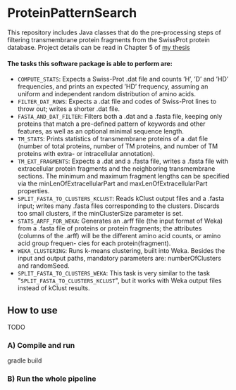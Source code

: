 ProteinPatternSearch
====================

This repository includes Java classes that do the pre-processing steps
of filtering transmembrane protein fragments from the SwissProt protein database.
Project details can be read in Chapter 5 of [my thesis](https://info.ilab.sztaki.hu/~aszabo/aszabo_thesis.pdf)

#### The tasks this software package is able to perform are:

 * `COMPUTE_STATS`: Expects a Swiss-Prot .dat file and counts ’H’, ’D’ and ’HD’
frequencies, and prints an expected ’HD’ frequency, assuming an uniform and
independent random distribution of amino acids.
 * `FILTER_DAT_ROWS`: Expects a .dat file and codes of Swiss-Prot lines to throw
out; writes a shorter .dat file.
 * `FASTA_AND_DAT_FILTER`: Filters both a .dat and a .fasta file, keeping
only proteins that match a pre-defined pattern of keywords and other features,
as well as an optional minimal sequence length.
 * `TM_STATS`: Prints statistics of transmembrane proteins of a .dat file (number
of total proteins, number of TM proteins, and number of TM proteins with
extra- or intracellular annotation).
 * `TM_EXT_FRAGMENTS`: Expects a .dat and a .fasta file, writes a .fasta
file with extracellular protein fragments and the neighboring transmembrane
sections. The minimum and maximum fragment lengths can be specified via the
minLenOfExtracellularPart and maxLenOfExtracellularPart properties.
 * `SPLIT_FASTA_TO_CLUSTERS_KCLUST`: Reads kClust output files and a
.fasta input; writes many .fasta files corresponding to the clusters. Discards
too small clusters, if the minClusterSize parameter is set.
 * `STATS_ARFF_FOR_WEKA`: Generates an .arff file (the input format of Weka)
from a .fasta file of proteins or protein fragments; the attributes (columns of
the .arff) will be the different amino acid counts, or amino acid group frequen-
cies for each protein(fragment).
 * `WEKA_CLUSTERING`: Runs k-means clustering, built into Weka. Besides the
input and output paths, mandatory parameters are: numberOfClusters and
randomSeed.
 * `SPLIT_FASTA_TO_CLUSTERS_WEKA`: This task is very similar to the
task "`SPLIT_FASTA_TO_CLUSTERS_KCLUST`", but it works with Weka
output files instead of kClust results.

## How to use

TODO

### A) Compile and run

gradle build


### B) Run the whole pipeline



